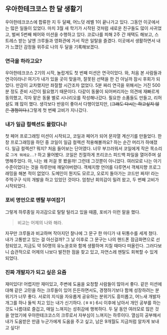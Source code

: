 ## 우아한테크코스 한 달 생활기

우아한테크코스에 합류한 지 두 달째, 어느덧 레벨 1이 끝나가고 있다. 그동안 이곳에서는 많은 일들이 있었다.
마치 3월 새 학기가 시작된 것처럼 새로운 친구들도 많이 사귀었고, 벌써 5번째 페어와 미션을 수행하고 있다.
코로나를 피해 2주 간 재택도 해보고, 스트레스 받는 날엔 크루들과 영화관에 가서 작은 일탈을 즐겼다.
이곳에서 생활하면서 내가 느꼈던 감정들 위주로 나의 두 달을 기록해보겠다.

### 연극을 하라고요?

우아한테크코스 2기의 시작, 놀랍게도 첫 번째 미션은 연극이었다. 
와, 처음 본 사람들과 연극이라니! 여기가 내가 있을 곳이 맞을까, 
잘못된 선택을 한 건 아닐까 잠시 후회가 되었다. 만감이 교차했지만 좌절할 시간조차 없었다. 
5분 짜리 연극을 위해서는 거진 500분 정도 준비 시간이 필요했기 때문이다. 
다같이 동물이 되어버리자는 의견에 재빠르게 동의했고, 각자 맡은 동물 별로 시나리오를 작성해나갔다. 
필요한 소품들도 만들고, 리허설도 꽤 많이 했다. 생각보다 반응이 좋아서 다행이었지만, 
(~~그래도 다시는 하고싶지 않은 경험이다.)~~그렇게 첫 번째 고비가 지나갔다.

### 내가 일급 컬렉션도 몰랐다니!

첫 페어 프로그래밍 미션이 시작되고, 코일과 페어가 되어 문자열 계산기를 만들었다. 
한창 프로그래밍을 하던 중 코일이 일급 컬렉션 적용해볼까요? 하는 순간 머리가 하얘졌다. 
일급 컬렉션? 뭐지? 처음 들어보는 단어였다. 너무 부끄러워서 코일에게 작은 목소리로 
`그게 뭐에요..?` 하고 물어봤다. 코일은 친절하게 프리코스 피드백 파일을 열어주며 설명해주었다. 
아, 나는 왜 저걸 못 봤을까! 그런데 그것뿐이 아니었다. 여러모로 나는 아기 수준이었다는 
것을 하루만에 깨달아버렸다. 객체지향 언어를 다루면서 객체지향 프로그래밍을 해본 적이 없었다. 
도메인이 뭔지도 모르고, 오로지 돌아가는 코드만 짜자! 라는 주먹구구 식의 개발을 하고 있었던 것이다. 
엄청난 회의감이 밀려 왔고, 두 번째 고비가 시작되었다.

### 포비 명언으로 멘탈 부여잡기

그렇게 하루종일 자괴감으로 탈탈 털리고 있을 때쯤, 포비가 이런 말을 했다. 
> 비교는 어제의 나와 해라.

자꾸만 크루들과 비교하며 작아지던 찰나에 그 문구 한 마디가 
내 뒤통수를 세게 쳤다. 내가 고통받고 있는 걸 아신걸까? 그 날 이후로 그 문구는 
나의 핸드폰 잠금화면으로 선정되었고, 지금도 약 50명의 유노윤호와 함께 생활하며 지칠 때마다 떠올린다. 
그러다보니 습관적으로 어제의 나보다 발전한 점을 찾고 있고, 자연스레 멘탈도 회복할 수 있게 되었다.

### 진짜 개발자가 되고 싶은 요즘

재미있다! 어렵지만 재미있고, 주변에 도움을 요청할 사람들이 많아서 좋다. 
같은 미션에 대해 같은 고민을 하는 크루들이 있어 든든하면서도, 경쟁하기보다 함께 성장하려는 분위기가 너무 좋다. 
서로의 지식을 자유롭게 공유하는 분위기도 흥미롭고, 어느새 개발자 개그를 하나 둘씩 치고 있는 내가 신기하다.
 (ㅎㅎ) 6시 이후에 남아서 개인 공부를 하는 것도 나름대로 즐겁고, 매일 느껴지는 성취감에 행복하다. 
두 달 동안 여러모로 많은 것을 얻었기에 우아한테크코스의 크루로서 자부심이 느껴지는 하루이다.
 열심히 공부해서 내가 도움받은 만큼 누군가에게 도움을 주고 싶고, 남은 9개월도 지금처럼 알차게 보내고 싶다!